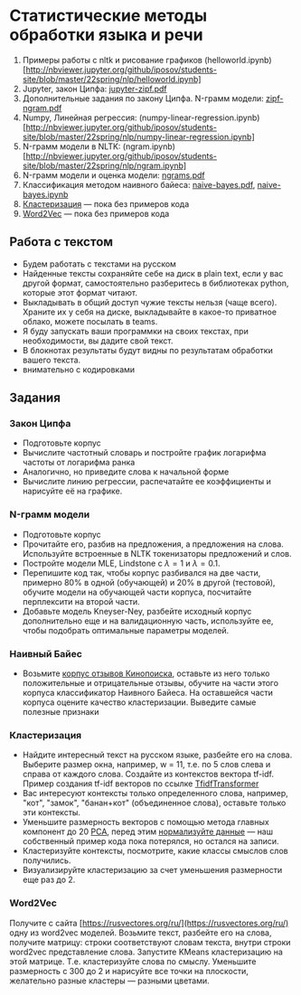 # Статистические методы обработки языка и речи

1. Примеры работы с nltk и рисование графиков (helloworld.ipynb)[http://nbviewer.jupyter.org/github/iposov/students-site/blob/master/22spring/nlp/helloworld.ipynb]
2. Jupyter, закон Ципфа: [jupyter-zipf.pdf](jupyter-zipf.pdf)
3. Дополнительные задания по закону Ципфа. N-грамм модели: [zipf-ngram.pdf](zipf-ngram.pdf)
4. Numpy, Линейная регрессия: (numpy-linear-regression.ipynb)[http://nbviewer.jupyter.org/github/iposov/students-site/blob/master/22spring/nlp/numpy-linear-regression.ipynb]
5. N-грамм модели в NLTK: (ngram.ipynb)[http://nbviewer.jupyter.org/github/iposov/students-site/blob/master/22spring/nlp/ngram.ipynb]
6. N-грамм модели и оценка модели: [ngrams.pdf](ngrams.pdf)
7. Классификация методом наивного байеса: [naive-bayes.pdf](naive-bayes.pdf), [naive-bayes.ipynb](http://nbviewer.jupyter.org/github/iposov/students-site/blob/master/22spring/nlp/naive-bayes.ipynb)
8. [Кластеризация](clusterization.pdf) — пока без примеров кода
9. [Word2Vec](word2vec.pdf) — пока без примеров кода

## Работа с текстом

- Будем работать с текстами на русском
- Найденные тексты сохраняйте себе на диск в plain text, если у вас другой формат, самостоятельно разберитесь в библиотеках python, которые этот формат читают.
- Выкладывать в общий доступ чужие тексты нельзя (чаще всего). Храните их у себя на диске, выкладывайте в какое-то приватное облако, можете посылать в teams.
- Я буду запускать ваши программки на своих текстах, при необходимости, вы дадите свой текст.
- В блокнотах результаты будут видны по результатам обработки вашего текста.
- внимательно с кодировками

## Задания
### Закон Ципфа
* Подготовьте корпус
* Вычислите частотный словарь и постройте график логарифма частоты от логарифма ранка
* Аналогично, но приведите слова к начальной форме
* Вычислите линию регрессии, распечатайте ее коэффициенты и нарисуйте её на графике.

### N-грамм модели
* Подготовьте корпус
* Прочитайте его, разбив на предложения, а предложения на слова. Используйте встроенные в NLTK токенизаторы предложений и слов.
* Постройте модели MLE, Lindstone с $\lambda=1$ и $\lambda=0.1$.
* Перепишите код так, чтобы корпус разбивался на две части, примерно 80% в одной (обучающей) и 20% в другой (тестовой), обучите модели на обучающей части корпуса, посчитайте перплексити на второй части.
* Добавьте модель Kneyser-Ney, разбейте исходный корпус дополнительно еще и на валидационную часть, используйте ее, чтобы подобрать оптимальные параметры моделей.

### Наивный Байес

* Возьмите [корпус отзывов Кинопоиска](https://www.kaggle.com/datasets/mikhailklemin/kinopoisks-movies-reviews), оставьте из него только положительные и отрицательные отзывы, обучите на части этого корпуса классификатор Наивного Байеса. На оставшейся части корпуса оцените качество кластеризации. Выведите самые полезные признаки

### Кластеризация

* Найдите интересный текст на русском языке, разбейте его на слова. Выберите размер окна, например, w = 11, т.е. по 5 слов слева и справа от каждого слова. Создайте из контекстов вектора tf-idf. Пример создания tf-idf векторов по ссылке [TfidfTransformer](https://scikit-learn.org/stable/modules/generated/sklearn.feature_extraction.text.TfidfTransformer.html)
* Вас интересуют контексты только определенного слова, например, "кот", "замок", "банан+кот" (объединенное слова), оставьте только эти контексты.
* Уменьшите размерность векторов с помощью метода главных компонент до 20 [PCA](https://scikit-learn.org/stable/modules/generated/sklearn.feature_extraction.text.TfidfTransformer.html), перед этим [нормализуйте данные](https://scikit-learn.org/stable/modules/generated/sklearn.preprocessing.normalize.html#sklearn.preprocessing.normalize) — наш собственный пример кода пока потерялся, но остался на записи. 
* Кластеризуйте контексты, посмотрите, какие классы смыслов слов получились.
* Визуализируйте кластеризацию за счет уменьшения размерности еще раз до 2.

### Word2Vec

Получите с сайта [https://rusvectores.org/ru/](https://rusvectores.org/ru/) одну из word2vec моделей. Возьмите текст, разбейте его на слова, получите матрицу: строки соответствуют словам текста, внутри строки word2vec представление слова. Запустите KMeans кластеризацию на этой матрице. Т.е. кластеризуйте слова по смыслу. Уменьшите размерность с 300 до 2 и нарисуйте все точки на плоскости, желательно разные кластеры — разными цветами.

